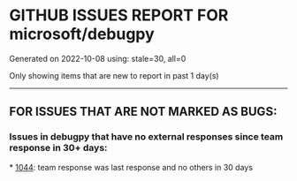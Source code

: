 
# GITHUB ISSUES REPORT FOR microsoft/debugpy


Generated on 2022-10-08 using: stale=30, all=0


Only showing items that are new to report in past 1 day(s)


---

## FOR ISSUES THAT ARE NOT MARKED AS BUGS:


### Issues in debugpy that have no external responses since team response in 30+ days:


\* [1044](https://github.com/microsoft/debugpy/issues/1044 "Attach to process takes a long time"): team response was last response and no others in 30 days
